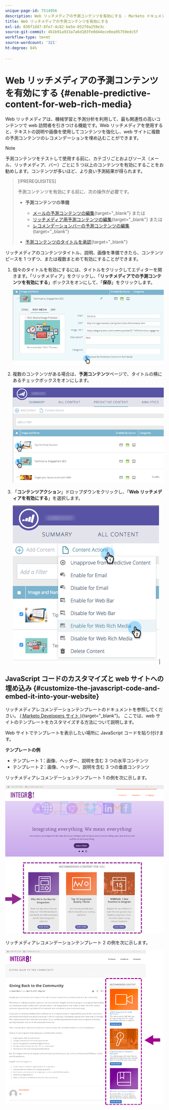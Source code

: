 ```yaml
---
unique-page-id: 7514956
description: Web リッチメディアの予測コンテンツを有効にする - Marketo ドキュメント - 製品ドキュメント
title: Web リッチメディアの予測コンテンツを有効にする
exl-id: 030f1dd7-8fe7-4c82-be5e-052f0a259e3c
source-git-commit: 4b1b91a933a7a6d103fe0d44ece9ea95759edc5f
workflow-type: tm+mt
source-wordcount: '321'
ht-degree: 84%

---
```


# Web リッチメディアの予測コンテンツを有効にする {#enable-predictive-content-for-web-rich-media}

Web リッチメディアは、機械学習と予測分析を利用して、最も関連性の高いコンテンツで web 訪問者を引きつける機能です。Web リッチメディアを使用すると、テキストの説明や画像を使用してコンテンツを強化し、web サイトに複数の予測コンテンツのレコメンデーションを埋め込むことができます。

>[!NOTE]
>
>予測コンテンツをテストして使用する前に、カテゴリごとおよびソース（メール、リッチメディア、バー）ごとに 5 つ以上のコンテンツを有効にすることをお勧めします。コンテンツが多いほど、より良い予測結果が得られます。

>[!PREREQUISITES]
>
>予測コンテンツを有効にする前に、次の操作が必要です。
>
>* **予測コンテンツの準備**
   >
   >   * [メールの予測コンテンツの編集](/help/marketo/product-docs/predictive-content/working-with-predictive-content/edit-predictive-content-for-emails.md){target=&quot;_blank&quot;} または
   >   * [リッチメディア用予測コンテンツの編集](/help/marketo/product-docs/predictive-content/working-with-predictive-content/edit-predictive-content-for-rich-media.md){target=&quot;_blank&quot;} または
   >   * [レコメンデーションバーの予測コンテンツの編集](/help/marketo/product-docs/predictive-content/working-with-predictive-content/edit-predictive-content-for-the-recommendation-bar.md){target=&quot;_blank&quot;}
>
>* [予測コンテンツのタイトルを承認](/help/marketo/product-docs/predictive-content/working-with-all-content/approve-a-title-for-predictive-content.md){target=&quot;_blank&quot;}


リッチメディアのコンテンツタイトル、説明、画像を準備できたら、コンテンツピースを 1 つずつ、または複数まとめて有効にすることができます。

1. 個々のタイトルを有効にするには、タイトルをクリックしてエディターを開きます。「リッチメディア」をクリックし、「**リッチメディアでの予測コンテンツを有効にする**」ボックスをオンにして、「**保存**」をクリックします。

   ![](assets/image2017-10-3-9-3a50-3a29.png)

1. 複数のコンテンツがある場合は、**予測コンテンツ**&#x200B;ページで、タイトルの横にあるチェックボックスをオンにします。

   ![](assets/image2017-10-3-10-3a0-3a42.png)

1. 「**コンテンツアクション**」ドロップダウンをクリックし、「**Web リッチメディアを有効にする**」を選択します。

   ![](assets/image2017-10-3-10-3a2-3a6.png)|

## JavaScript コードのカスタマイズと web サイトへの埋め込み  {#customize-the-javascript-code-and-embed-it-into-your-website}

リッチメディアレコメンデーションテンプレートのドキュメントを参照してください。 [( Marketo Developers サイト )](https://developers.marketo.com/documentation/websites/rtp-rich-media-recommendations-api){target=&quot;_blank&quot;}。 ここでは、web サイトのテンプレートをカスタマイズする方法について説明します。

Web サイトでテンプレートを表示したい場所に JavaScript コードを貼り付けます。

**テンプレートの例**

* テンプレート 1：画像、ヘッダー、説明を含む 3 つの水平コンテンツ
* テンプレート 2：画像、ヘッダー、説明を含む 3 つの垂直コンテンツ

リッチメディアレコメンデーションテンプレート 1 の例を次に示します。

![](assets/image2015-6-1-17-3a8-3a33.png)

リッチメディアレコメンデーションテンプレート 2 の例を次に示します。

![](assets/image2015-12-20-10-3a35-3a12.png)
